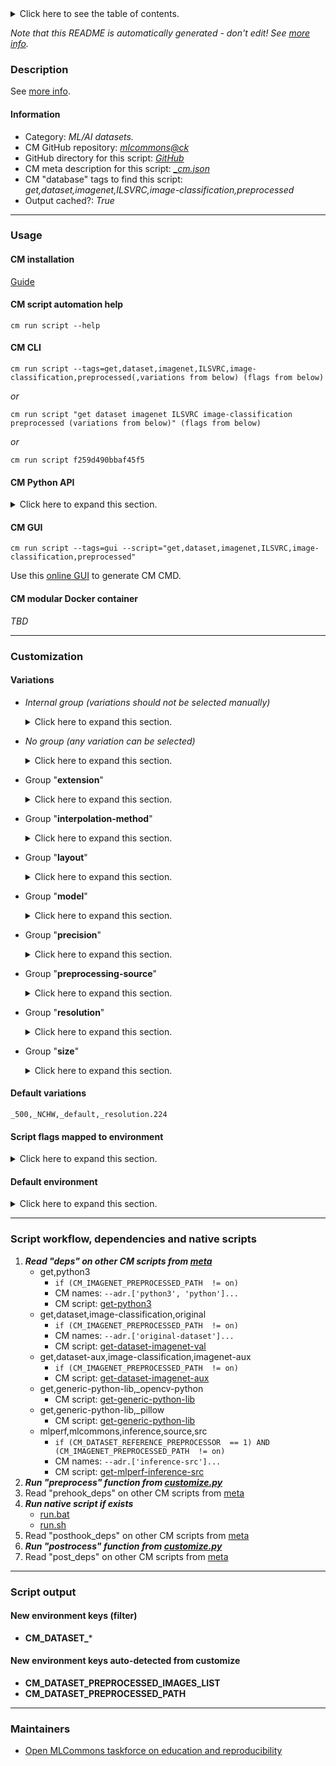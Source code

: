 <details>
<summary>Click here to see the table of contents.</summary>

* [Description](#description)
* [Information](#information)
* [Usage](#usage)
  * [ CM installation](#cm-installation)
  * [ CM script automation help](#cm-script-automation-help)
  * [ CM CLI](#cm-cli)
  * [ CM Python API](#cm-python-api)
  * [ CM GUI](#cm-gui)
  * [ CM modular Docker container](#cm-modular-docker-container)
* [Customization](#customization)
  * [ Variations](#variations)
  * [ Script flags mapped to environment](#script-flags-mapped-to-environment)
  * [ Default environment](#default-environment)
* [Script workflow, dependencies and native scripts](#script-workflow-dependencies-and-native-scripts)
* [Script output](#script-output)
* [New environment keys (filter)](#new-environment-keys-(filter))
* [New environment keys auto-detected from customize](#new-environment-keys-auto-detected-from-customize)
* [Maintainers](#maintainers)

</details>

*Note that this README is automatically generated - don't edit! See [more info](README-extra.md).*

### Description


See [more info](README-extra.md).

#### Information

* Category: *ML/AI datasets.*
* CM GitHub repository: *[mlcommons@ck](https://github.com/mlcommons/ck/tree/master/cm-mlops)*
* GitHub directory for this script: *[GitHub](https://github.com/mlcommons/ck/tree/master/cm-mlops/script/get-preprocessed-dataset-imagenet)*
* CM meta description for this script: *[_cm.json](_cm.json)*
* CM "database" tags to find this script: *get,dataset,imagenet,ILSVRC,image-classification,preprocessed*
* Output cached?: *True*
___
### Usage

#### CM installation

[Guide](https://github.com/mlcommons/ck/blob/master/docs/installation.md)

#### CM script automation help

```cm run script --help```

#### CM CLI

`cm run script --tags=get,dataset,imagenet,ILSVRC,image-classification,preprocessed(,variations from below) (flags from below)`

*or*

`cm run script "get dataset imagenet ILSVRC image-classification preprocessed (variations from below)" (flags from below)`

*or*

`cm run script f259d490bbaf45f5`

#### CM Python API

<details>
<summary>Click here to expand this section.</summary>

```python

import cmind

r = cmind.access({'action':'run'
                  'automation':'script',
                  'tags':'get,dataset,imagenet,ILSVRC,image-classification,preprocessed'
                  'out':'con',
                  ...
                  (other input keys for this script)
                  ...
                 })

if r['return']>0:
    print (r['error'])

```

</details>


#### CM GUI

```cm run script --tags=gui --script="get,dataset,imagenet,ILSVRC,image-classification,preprocessed"```

Use this [online GUI](https://cKnowledge.org/cm-gui/?tags=get,dataset,imagenet,ILSVRC,image-classification,preprocessed) to generate CM CMD.

#### CM modular Docker container

*TBD*

___
### Customization


#### Variations

  * *Internal group (variations should not be selected manually)*
    <details>
    <summary>Click here to expand this section.</summary>

    * `_mobilenet_`
      - Environment variables:
        - *CM_MODEL*: `mobilenet`
      - Workflow:
    * `_resnet50_`
      - Environment variables:
        - *CM_MODEL*: `resnet50`
      - Workflow:

    </details>


  * *No group (any variation can be selected)*
    <details>
    <summary>Click here to expand this section.</summary>

    * **`_default`** (default)
      - Environment variables:
        - *CM_PREPROCESS_VGG*: `yes`
        - *CM_MODEL*: `resnet50`
      - Workflow:
    * `_for.mobilenet,float32`
      - Environment variables:
        - *CM_DATASET_QUANTIZE*: `0`
        - *CM_DATASET_GIVEN_CHANNEL_MEANS*: ``
        - *CM_DATASET_NORMALIZE_DATA*: `1`
        - *CM_DATASET_SUBTRACT_MEANS*: `0`
      - Workflow:
    * `_for.mobilenet,rgb8`
      - Environment variables:
        - *CM_DATASET_SUBTRACT_MEANS*: `0`
        - *CM_DATASET_QUANTIZE*: `0`
        - *CM_DATASET_NORMALIZE_DATA*: `1`
      - Workflow:
    * `_for.resnet50,float32`
      - Environment variables:
        - *CM_DATASET_GIVEN_CHANNEL_MEANS*: `123.68 116.78 103.94`
        - *CM_DATASET_SUBTRACT_MEANS*: `1`
        - *CM_DATASET_NORMALIZE_DATA*: `0`
      - Workflow:
    * `_for.resnet50,rgb8`
      - Environment variables:
        - *CM_DATASET_GIVEN_CHANNEL_MEANS*: ``
        - *CM_DATASET_SUBTRACT_MEANS*: `0`
        - *CM_DATASET_NORMALIZE_DATA*: `0`
        - *CM_DATASET_QUANTIZE*: `0`
      - Workflow:
    * `_for.resnet50,uint8`
      - Environment variables:
        - *CM_DATASET_NORMALIZE_DATA*: `0`
        - *CM_DATASET_SUBTRACT_MEANS*: `1`
        - *CM_DATASET_GIVEN_CHANNEL_MEANS*: `123.68 116.78 103.94`
        - *CM_DATASET_INTERPOLATION_METHOD*: `INTER_AREA`
        - *CM_DATASET_QUANT_SCALE*: `1.18944883`
        - *CM_DATASET_QUANT_OFFSET*: `0`
      - Workflow:
    * `_pytorch`
      - Environment variables:
        - *CM_PREPROCESS_PYTORCH*: `yes`
        - *CM_MODEL*: `resnet50`
      - Workflow:
        1. ***Read "deps" on other CM scripts***
           * get,generic-python-lib,_torchvision
             * CM names: `--adr.['torchvision']...`
             - CM script: [get-generic-python-lib](https://github.com/mlcommons/ck/tree/master/cm-mlops/script/get-generic-python-lib)

    </details>


  * Group "**extension**"
    <details>
    <summary>Click here to expand this section.</summary>

    * `_rgb32`
      - Environment variables:
        - *CM_DATASET_PREPROCESSED_EXTENSION*: `rgb32`
      - Workflow:
    * `_rgb8`
      - Environment variables:
        - *CM_DATASET_PREPROCESSED_EXTENSION*: `rgb8`
      - Workflow:

    </details>


  * Group "**interpolation-method**"
    <details>
    <summary>Click here to expand this section.</summary>

    * `_inter.area`
      - Environment variables:
        - *CM_DATASET_INTERPOLATION_METHOD*: `INTER_AREA`
      - Workflow:
    * `_inter.linear`
      - Environment variables:
        - *CM_DATASET_INTERPOLATION_METHOD*: `INTER_LINEAR`
      - Workflow:

    </details>


  * Group "**layout**"
    <details>
    <summary>Click here to expand this section.</summary>

    * **`_NCHW`** (default)
      - Environment variables:
        - *CM_DATASET_DATA_LAYOUT*: `NCHW`
      - Workflow:
    * `_NHWC`
      - Environment variables:
        - *CM_DATASET_DATA_LAYOUT*: `NHWC`
      - Workflow:

    </details>


  * Group "**model**"
    <details>
    <summary>Click here to expand this section.</summary>

    * `_for.mobilenet`
      - Workflow:
    * `_for.resnet50`
      - Workflow:

    </details>


  * Group "**precision**"
    <details>
    <summary>Click here to expand this section.</summary>

    * `_float32`
      - Environment variables:
        - *CM_DATASET_DATA_TYPE*: `float32`
        - *CM_DATASET_QUANTIZE*: `0`
      - Workflow:
    * `_int8`
      - Environment variables:
        - *CM_DATASET_DATA_TYPE*: `int8`
        - *CM_DATASET_QUANTIZE*: `1`
        - *CM_DATASET_CONVERT_TO_UNSIGNED*: `0`
      - Workflow:
    * `_uint8`
      - Environment variables:
        - *CM_DATASET_DATA_TYPE*: `uint8`
        - *CM_DATASET_QUANTIZE*: `1`
        - *CM_DATASET_CONVERT_TO_UNSIGNED*: `1`
      - Workflow:

    </details>


  * Group "**preprocessing-source**"
    <details>
    <summary>Click here to expand this section.</summary>

    * `_generic-preprocessor`
      - Environment variables:
        - *CM_DATASET_REFERENCE_PREPROCESSOR*: `0`
      - Workflow:
        1. ***Read "prehook_deps" on other CM scripts***
           * get,generic,image-preprocessor
             - CM script: [get-preprocesser-script-generic](https://github.com/mlcommons/ck/tree/master/cm-mlops/script/get-preprocesser-script-generic)
    * `_mlcommons-reference-preprocessor`
      - Environment variables:
        - *CM_DATASET_REFERENCE_PREPROCESSOR*: `1`
      - Workflow:

    </details>


  * Group "**resolution**"
    <details>
    <summary>Click here to expand this section.</summary>

    * `_resolution.#`
      - Environment variables:
        - *CM_DATASET_INPUT_SQUARE_SIDE*: `#`
      - Workflow:
    * **`_resolution.224`** (default)
      - Environment variables:
        - *CM_DATASET_INPUT_SQUARE_SIDE*: `224`
      - Workflow:

    </details>


  * Group "**size**"
    <details>
    <summary>Click here to expand this section.</summary>

    * `_1`
      - Environment variables:
        - *CM_DATASET_SIZE*: `1`
      - Workflow:
    * **`_500`** (default)
      - Environment variables:
        - *CM_DATASET_SIZE*: `500`
      - Workflow:
    * `_full`
      - Environment variables:
        - *CM_DATASET_SIZE*: `50000`
      - Workflow:
    * `_size.#`
      - Environment variables:
        - *CM_DATASET_SIZE*: `#`
      - Workflow:

    </details>


#### Default variations

`_500,_NCHW,_default,_resolution.224`

#### Script flags mapped to environment
<details>
<summary>Click here to expand this section.</summary>

* --**dir**=value --> **CM_DATASET_PREPROCESSED_PATH**=value
* --**imagenet_path**=value --> **CM_IMAGENET_PATH**=value
* --**imagenet_preprocessed_path**=value --> **CM_IMAGENET_PREPROCESSED_PATH**=value
* --**threads**=value --> **CM_NUM_PREPROCESS_THREADS**=value

**Above CLI flags can be used in the Python CM API as follows:**

```python
r=cm.access({... , "dir":...}
```

</details>

#### Default environment

<details>
<summary>Click here to expand this section.</summary>

These keys can be updated via --env.KEY=VALUE or "env" dictionary in @input.json or using script flags.

* CM_DATASET_CROP_FACTOR: **87.5**
* CM_DATASET_DATA_TYPE: **float32**
* CM_DATASET_DATA_LAYOUT: **NCHW**
* CM_DATASET_QUANT_SCALE: **1**
* CM_DATASET_QUANTIZE: **0**
* CM_DATASET_QUANT_OFFSET: **0**
* CM_DATASET_PREPROCESSED_EXTENSION: **npy**
* CM_DATASET_CONVERT_TO_UNSIGNED: **0**
* CM_DATASET_REFERENCE_PREPROCESSOR: **1**

</details>

___
### Script workflow, dependencies and native scripts

  1. ***Read "deps" on other CM scripts from [meta](https://github.com/mlcommons/ck/tree/master/cm-mlops/script/get-preprocessed-dataset-imagenet/_cm.json)***
     * get,python3
       * `if (CM_IMAGENET_PREPROCESSED_PATH  != on)`
       * CM names: `--adr.['python3', 'python']...`
       - CM script: [get-python3](https://github.com/mlcommons/ck/tree/master/cm-mlops/script/get-python3)
     * get,dataset,image-classification,original
       * `if (CM_IMAGENET_PREPROCESSED_PATH  != on)`
       * CM names: `--adr.['original-dataset']...`
       - CM script: [get-dataset-imagenet-val](https://github.com/mlcommons/ck/tree/master/cm-mlops/script/get-dataset-imagenet-val)
     * get,dataset-aux,image-classification,imagenet-aux
       * `if (CM_IMAGENET_PREPROCESSED_PATH  != on)`
       - CM script: [get-dataset-imagenet-aux](https://github.com/mlcommons/ck/tree/master/cm-mlops/script/get-dataset-imagenet-aux)
     * get,generic-python-lib,_opencv-python
       - CM script: [get-generic-python-lib](https://github.com/mlcommons/ck/tree/master/cm-mlops/script/get-generic-python-lib)
     * get,generic-python-lib,_pillow
       - CM script: [get-generic-python-lib](https://github.com/mlcommons/ck/tree/master/cm-mlops/script/get-generic-python-lib)
     * mlperf,mlcommons,inference,source,src
       * `if (CM_DATASET_REFERENCE_PREPROCESSOR  == 1) AND (CM_IMAGENET_PREPROCESSED_PATH  != on)`
       * CM names: `--adr.['inference-src']...`
       - CM script: [get-mlperf-inference-src](https://github.com/mlcommons/ck/tree/master/cm-mlops/script/get-mlperf-inference-src)
  1. ***Run "preprocess" function from [customize.py](https://github.com/mlcommons/ck/tree/master/cm-mlops/script/get-preprocessed-dataset-imagenet/customize.py)***
  1. Read "prehook_deps" on other CM scripts from [meta](https://github.com/mlcommons/ck/tree/master/cm-mlops/script/get-preprocessed-dataset-imagenet/_cm.json)
  1. ***Run native script if exists***
     * [run.bat](https://github.com/mlcommons/ck/tree/master/cm-mlops/script/get-preprocessed-dataset-imagenet/run.bat)
     * [run.sh](https://github.com/mlcommons/ck/tree/master/cm-mlops/script/get-preprocessed-dataset-imagenet/run.sh)
  1. Read "posthook_deps" on other CM scripts from [meta](https://github.com/mlcommons/ck/tree/master/cm-mlops/script/get-preprocessed-dataset-imagenet/_cm.json)
  1. ***Run "postrocess" function from [customize.py](https://github.com/mlcommons/ck/tree/master/cm-mlops/script/get-preprocessed-dataset-imagenet/customize.py)***
  1. Read "post_deps" on other CM scripts from [meta](https://github.com/mlcommons/ck/tree/master/cm-mlops/script/get-preprocessed-dataset-imagenet/_cm.json)
___
### Script output
#### New environment keys (filter)

* **CM_DATASET_***
#### New environment keys auto-detected from customize

* **CM_DATASET_PREPROCESSED_IMAGES_LIST**
* **CM_DATASET_PREPROCESSED_PATH**
___
### Maintainers

* [Open MLCommons taskforce on education and reproducibility](https://github.com/mlcommons/ck/blob/master/docs/mlperf-education-workgroup.md)